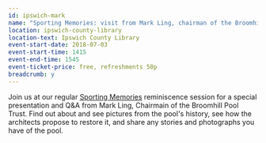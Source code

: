 ```yaml
---
id: ipswich-mark
name: "Sporting Memories: visit from Mark Ling, chairman of the Broomhill Pool Trust"
location: ipswich-county-library
location-text: Ipswich County Library
event-start-date: 2018-07-03
event-start-time: 1415
event-end-time: 1545
event-ticket-price: free, refreshments 50p
breadcrumb: y
---
```


Join us at our regular [Sporting Memories](/sporting-memories/) reminiscence session for a special presentation and Q&A from Mark Ling, Chairmain of the Broomhill Pool Trust. Find out about and see pictures from the pool's history, see how the architects propose to restore it, and share any stories and photographs you have of the pool.
